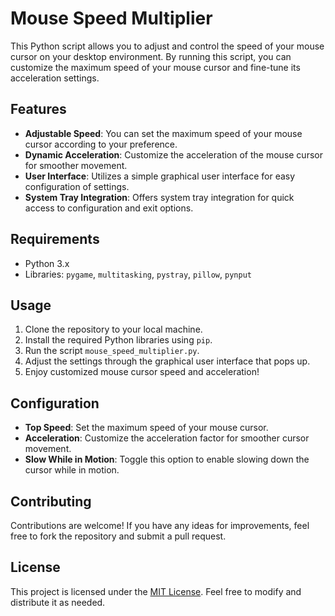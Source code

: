 # Mouse Speed Multiplier

This Python script allows you to adjust and control the speed of your mouse cursor on your desktop environment. By running this script, you can customize the maximum speed of your mouse cursor and fine-tune its acceleration settings.

## Features

- **Adjustable Speed**: You can set the maximum speed of your mouse cursor according to your preference.
- **Dynamic Acceleration**: Customize the acceleration of the mouse cursor for smoother movement.
- **User Interface**: Utilizes a simple graphical user interface for easy configuration of settings.
- **System Tray Integration**: Offers system tray integration for quick access to configuration and exit options.

## Requirements

- Python 3.x
- Libraries: `pygame`, `multitasking`, `pystray`, `pillow`, `pynput`

## Usage

1. Clone the repository to your local machine.
2. Install the required Python libraries using `pip`.
3. Run the script `mouse_speed_multiplier.py`.
4. Adjust the settings through the graphical user interface that pops up.
5. Enjoy customized mouse cursor speed and acceleration!

## Configuration

- **Top Speed**: Set the maximum speed of your mouse cursor.
- **Acceleration**: Customize the acceleration factor for smoother cursor movement.
- **Slow While in Motion**: Toggle this option to enable slowing down the cursor while in motion.

## Contributing

Contributions are welcome! If you have any ideas for improvements, feel free to fork the repository and submit a pull request.

## License

This project is licensed under the [MIT License](LICENSE). Feel free to modify and distribute it as needed.
